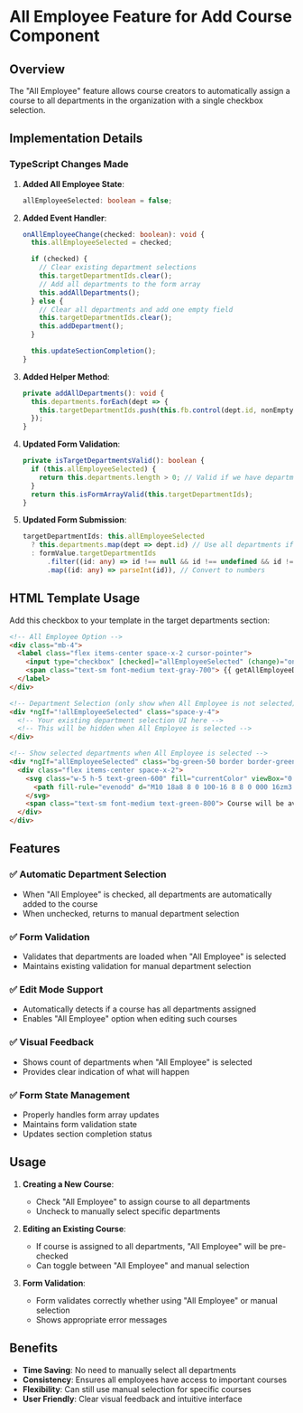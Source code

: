 # All Employee Feature for Add Course Component

## Overview

The "All Employee" feature allows course creators to automatically assign a course to all departments in the organization with a single checkbox selection.

## Implementation Details

### TypeScript Changes Made

1. **Added All Employee State**:

   ```typescript
   allEmployeeSelected: boolean = false;
   ```

2. **Added Event Handler**:

   ```typescript
   onAllEmployeeChange(checked: boolean): void {
     this.allEmployeeSelected = checked;

     if (checked) {
       // Clear existing department selections
       this.targetDepartmentIds.clear();
       // Add all departments to the form array
       this.addAllDepartments();
     } else {
       // Clear all departments and add one empty field
       this.targetDepartmentIds.clear();
       this.addDepartment();
     }

     this.updateSectionCompletion();
   }
   ```

3. **Added Helper Method**:

   ```typescript
   private addAllDepartments(): void {
     this.departments.forEach(dept => {
       this.targetDepartmentIds.push(this.fb.control(dept.id, nonEmptyValidator));
     });
   }
   ```

4. **Updated Form Validation**:

   ```typescript
   private isTargetDepartmentsValid(): boolean {
     if (this.allEmployeeSelected) {
       return this.departments.length > 0; // Valid if we have departments loaded
     }
     return this.isFormArrayValid(this.targetDepartmentIds);
   }
   ```

5. **Updated Form Submission**:
   ```typescript
   targetDepartmentIds: this.allEmployeeSelected
     ? this.departments.map(dept => dept.id) // Use all departments if "All Employee" is selected
     : formValue.targetDepartmentIds
         .filter((id: any) => id !== null && id !== undefined && id !== '')
         .map((id: any) => parseInt(id)), // Convert to numbers
   ```

## HTML Template Usage

Add this checkbox to your template in the target departments section:

```html
<!-- All Employee Option -->
<div class="mb-4">
  <label class="flex items-center space-x-2 cursor-pointer">
    <input type="checkbox" [checked]="allEmployeeSelected" (change)="onAllEmployeeChange($event.target.checked)" class="w-4 h-4 text-blue-600 bg-gray-100 border-gray-300 rounded focus:ring-blue-500" />
    <span class="text-sm font-medium text-gray-700"> {{ getAllEmployeeDisplayText() }} </span>
  </label>
</div>

<!-- Department Selection (only show when All Employee is not selected) -->
<div *ngIf="!allEmployeeSelected" class="space-y-4">
  <!-- Your existing department selection UI here -->
  <!-- This will be hidden when All Employee is selected -->
</div>

<!-- Show selected departments when All Employee is selected -->
<div *ngIf="allEmployeeSelected" class="bg-green-50 border border-green-200 rounded-lg p-4">
  <div class="flex items-center space-x-2">
    <svg class="w-5 h-5 text-green-600" fill="currentColor" viewBox="0 0 20 20">
      <path fill-rule="evenodd" d="M10 18a8 8 0 100-16 8 8 0 000 16zm3.707-9.293a1 1 0 00-1.414-1.414L9 10.586 7.707 9.293a1 1 0 00-1.414 1.414l2 2a1 1 0 001.414 0l4-4z" clip-rule="evenodd"></path>
    </svg>
    <span class="text-sm font-medium text-green-800"> Course will be available to all {{ departments.length }} departments </span>
  </div>
</div>
```

## Features

### ✅ **Automatic Department Selection**

- When "All Employee" is checked, all departments are automatically added to the course
- When unchecked, returns to manual department selection

### ✅ **Form Validation**

- Validates that departments are loaded when "All Employee" is selected
- Maintains existing validation for manual department selection

### ✅ **Edit Mode Support**

- Automatically detects if a course has all departments assigned
- Enables "All Employee" option when editing such courses

### ✅ **Visual Feedback**

- Shows count of departments when "All Employee" is selected
- Provides clear indication of what will happen

### ✅ **Form State Management**

- Properly handles form array updates
- Maintains form validation state
- Updates section completion status

## Usage

1. **Creating a New Course**:

   - Check "All Employee" to assign course to all departments
   - Uncheck to manually select specific departments

2. **Editing an Existing Course**:

   - If course is assigned to all departments, "All Employee" will be pre-checked
   - Can toggle between "All Employee" and manual selection

3. **Form Validation**:
   - Form validates correctly whether using "All Employee" or manual selection
   - Shows appropriate error messages

## Benefits

- **Time Saving**: No need to manually select all departments
- **Consistency**: Ensures all employees have access to important courses
- **Flexibility**: Can still use manual selection for specific courses
- **User Friendly**: Clear visual feedback and intuitive interface


